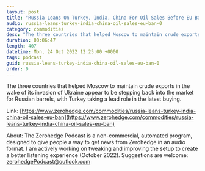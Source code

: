 ```yaml
---
layout: post
title: "Russia Leans On Turkey, India, China For Oil Sales Before EU Ban"
audio: russia-leans-turkey-india-china-oil-sales-eu-ban-0
category: commodities
desc: "The three countries that helped Moscow to maintain crude exports in the wake of its invasion of Ukraine appear to be stepping back into the market for Russian barrels, with Turkey taking a lead role in the latest buying."
duration: 00:06:47
length: 407
datetime: Mon, 24 Oct 2022 12:25:00 +0000
tags: podcast
guid: russia-leans-turkey-india-china-oil-sales-eu-ban-0
order: 0
---
```

The three countries that helped Moscow to maintain crude exports in the wake of its invasion of Ukraine appear to be stepping back into the market for Russian barrels, with Turkey taking a lead role in the latest buying.

Link: [https://www.zerohedge.com/commodities/russia-leans-turkey-india-china-oil-sales-eu-ban](https://www.zerohedge.com/commodities/russia-leans-turkey-india-china-oil-sales-eu-ban)

About: The Zerohedge Podcast is a non-commercial, automated program, designed to give people a way to get news from Zerohedge in an audio format.  I am actively working on tweaking and improving the setup to create a better listening experience (October 2022).  Suggestions are welcome: [zerohedgePodcast@outlook.com](mailto:zerohedgePodcast@outlook.com)